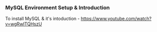 ### MySQL Environment Setup & Introduction
To install MySQL & it's intoduction - https://www.youtube.com/watch?v=wgRwITQHszU